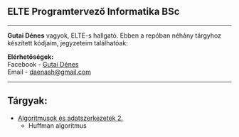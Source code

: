 ## ELTE Programtervező Informatika BSc
***

**Gutai Dénes** vagyok, ELTE-s hallgató. Ebben a repóban néhány tárgyhoz készített kódjaim, jegyzeteim találhatóak:

**Elérhetőségek:**<br>
Facebook - [Gutai Dénes](https://www.facebook.com/daenash)<br>
Email - daenash@gmail.com

***

## Tárgyak:

- [Algoritmusok és adatszerkezetek 2.](/algo2/)
    - Huffman algoritmus

